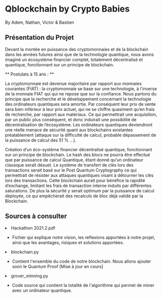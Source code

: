 # Qblockchain by Crypto Babies
By Adem, Nathan, Victor & Bastien

<H2>Présentation du Projet </H2>

Devant la montée en puissance des cryptomonnaies et de la blockchain dans les années futures ainsi que de la technologie quantique, nous avons imaginé un écosystème financier complet, totalement décentralisé et quantique, fonctionnant sur un principe de blockchain. 

** Postulats à 15 ans : **

La cryptomonnaie est devenue majoritaire par rapport aux monnaies courantes (FIAT) : la cryptomonnaie se base sur une technologie, à l'inverse de la monnaie FIAT qui qui ne repose que sur la confiance.
Nous partons du principe que la recherche et le développement concernant la technologie des ordinateurs quantiques sera amortie. 
Par conséquent leur prix de vente sera bien inférieur à leur prix actuel, qui ne se chiffre quasiment qu’en frais de recherche, par rapport aux matériaux. 
Ce qui permettrait une acquisition, par un public plus conséquent, et donc induirait une possibilité de décentralisation de l’écosystème.
Les ordinateurs quantiques deviendront une réelle menace de sécurité quant aux blockchains existantes préalablement (attaque sur la difficulté de calcul, probable dépassement de la puissance de calcul des 51 % …).

Création d’un éco-système financier décentralisé quantique, fonctionnant sur un principe de blockchain. 
Le hash des blocs ne pourra être effectué que par puissance de calcul Quantique, étant donné qu’un ordinateur classique serait désuet.
Le système de transfert de clés lors des transactions serait basé sur le Post Quantum Cryptography ce qui permettrait de résister aux attaques quantiques visant à détourner les clés lors des transactions. 
Cette blockchain aurait pour bénéfice la rapidité d’exchange, limitant les frais de transaction interne induits par différentes saturations. 
De plus la sécurité y serait optimum par la puissance de calcul déployée, ce qui empêcherait des recalculs de bloc déjà validé par la Blockchain.

<H2>Sources à consulter </H2>
<li>Hackathon 2021.2.pdf</li>
<ul><li>Fichier qui explique notre vision, les reflexions apportées à notre projet, ainsi que les avantages, risiques et solutions apportées.</li></ul>
<li>blockchain.py</li>
<ul><li>Contient l'ensemble du code de notre blockchain. Nous allons ajouter soon le Quantum Proof [Mise à jour en cours]</li></ul>
<li>grover_minning.py</li>
<ul><li>Code source qui contient la totalité de l'algorithme qui permet de miner avec un ordinateur quantique.</li></ul>
  
